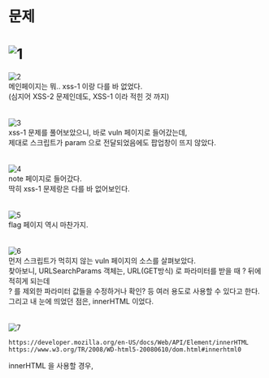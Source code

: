 문제
==
![1](https://user-images.githubusercontent.com/73854324/158143422-bb2f57fa-da04-4175-badb-b72320312bfe.png)
<br>
==
![2](https://user-images.githubusercontent.com/73854324/158143428-737e818b-03ad-464e-aa1e-a697459697fa.png)<br>
메인페이지는 뭐.. xss-1 이랑 다를 바 없었다.   
(심지어 XSS-2 문제인데도, XSS-1 이라 적힌 것 까지)   
<br><br>
![3](https://user-images.githubusercontent.com/73854324/158143430-0e9b3f14-7553-4158-b43a-4411dbb9718b.png)<br>
xss-1 문제를 풀어보았으니, 바로 vuln 페이지로 들어갔는데,   
제대로 스크립트가 param 으로 전달되었음에도 팝업창이 뜨지 않았다.   
<br><br>
![4](https://user-images.githubusercontent.com/73854324/158143433-127f17f5-fcad-4944-89eb-3c1b90461149.png)<br>
note 페이지로 들어갔다.   
딱히 xss-1 문제랑은 다를 바 없어보인다.   
<br><br>
![5](https://user-images.githubusercontent.com/73854324/158143436-f3482d1a-6b92-43f5-bbc0-897f7b8fd830.png)<br>
flag 페이지 역시 마찬가지.   
<br><br>
![6](https://user-images.githubusercontent.com/73854324/158143440-12a9c843-0fc8-464a-acea-0eb97ef6fb7c.png)<br>
먼저 스크립트가 먹히지 않는 vuln 페이지의 소스를 살펴보았다.   
찾아보니, URLSearchParams 객체는, URL(GET방식) 로 파라미터를 받을 때 ? 뒤에 적히게 되는데   
? 를 제외한 파라미터 값들을 수정하거나 확인? 등 여러 용도로 사용할 수 있다고 한다.   
그리고 내 눈에 띄었던 점은, innerHTML 이었다.   
<br><br>
![7](https://user-images.githubusercontent.com/73854324/158143444-e45def26-b631-4764-a7db-db36e3565a10.png)<br>
```
https://developer.mozilla.org/en-US/docs/Web/API/Element/innerHTML
https://www.w3.org/TR/2008/WD-html5-20080610/dom.html#innerhtml0
```
innerHTML 을 사용할 경우, <script> 구문이 먹혔기 때문에 HTML5 로 들어오면서 막혔다고 한다.   
innerHTML 과 비슷한 용도로 사용할 수 있는 innerText, textContent 가 있었다.   
<br>
대충 잠깐 정리해보자면,   
textContext 는 원시 텍스트(only 텍스트)만 결과물로 출력된다.   
innerText 는 html 태그들이 적용되지 않고 보이는 텍스트들만 결과물로 출력된다.   
innerHTML 는 html 태그들이 모두 포함되어 결과물로 출력된다.   

```
3가지 차이점에 대해 포스팅해놓으신 글
https://hianna.tistory.com/483
```
## 아무튼 XSS 스크립트를 실행시키기 위해서는 script 를 사용하지 않고 해야한다는 것을 알았다   
![8](https://user-images.githubusercontent.com/73854324/158143448-d5cb401e-7d48-4e52-9b85-aa3441f3e877.png)<br>
그렇다면, 전에 잠깐 알고있었던 img 태그의 onerror 속성을 이용해보기로 했다.   
보통 img src 에 파일명을 적는데, 없을만한 파일명을 적어주면 흔히 '엑박' 이 뜬다.   
이렇게 오류가 발생했을 경우, onerror 내부의 명령이 실행된다.   
<br><br>
![9](https://user-images.githubusercontent.com/73854324/158143449-1d3c4348-429a-43ac-ad05-eb4d5a832e39.png)<br>
onerror 를 이용해서 alert 창의 실행을 성공했다.   
그렇다면, onerror 내부에 xss 스크립트를 넣어준다면 쿠키를 탈취할 수 있을 것이다.   
<br><br>
![10](https://user-images.githubusercontent.com/73854324/158143450-da728bc0-1620-4bcf-8169-f4b0113832cb.png)<br>
```
주입 구문
<img src="/" onerror="location.href='/memo?memo='+document.cookie">
```


![11](https://user-images.githubusercontent.com/73854324/158143451-5c204d54-62b0-46d1-bdbe-0da2926dad37.png)<br>
성공적으로 되었다.   
이제 memo 페이지로 돌아가서 쿠키값을 확인해보자.   
(쿠키값에 flag 가 저장되어있고, 제대로 탈취되었는지 보러 가보자)   
<br><br>
![12](https://user-images.githubusercontent.com/73854324/158147825-c431f741-929f-4c49-8027-9f46f26f8dee.png)<br>
flag 값 획득 성공